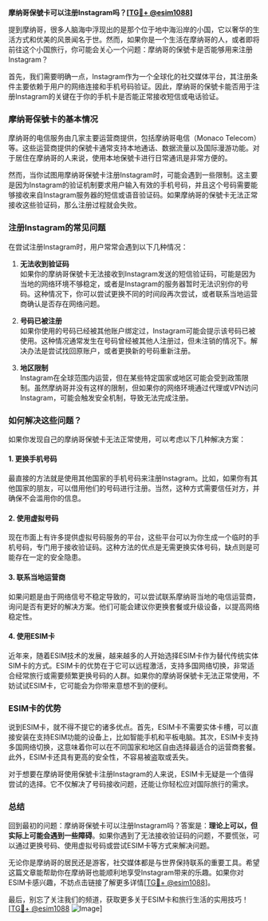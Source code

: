 **摩纳哥保號卡可以注册Instagram吗？[[TG💪+ @esim1088](https://t.me/s/esim1088)]**

提到摩纳哥，很多人脑海中浮现出的是那个位于地中海沿岸的小国，它以奢华的生活方式和优美的风景闻名于世。然而，如果你是一个生活在摩纳哥的人，或者即将前往这个小国旅行，你可能会关心一个问题：摩纳哥的保號卡是否能够用来注册Instagram？

首先，我们需要明确一点，Instagram作为一个全球化的社交媒体平台，其注册条件主要依赖于用户的网络连接和手机号码验证。因此，摩纳哥的保號卡能否用于注册Instagram的关键在于你的手机卡是否能正常接收短信或电话验证。

### 摩纳哥保號卡的基本情况

摩纳哥的电信服务由几家主要运营商提供，包括摩纳哥电信（Monaco Telecom）等。这些运营商提供的保號卡通常支持本地通话、数据流量以及国际漫游功能。对于居住在摩纳哥的人来说，使用本地保號卡进行日常通讯是非常方便的。

然而，当你试图用摩纳哥保號卡注册Instagram时，可能会遇到一些限制。这主要是因为Instagram的验证机制要求用户输入有效的手机号码，并且这个号码需要能够接收来自Instagram服务器的短信或语音验证码。如果摩纳哥的保號卡无法正常接收这些验证码，那么注册过程就会失败。

### 注册Instagram的常见问题

在尝试注册Instagram时，用户常常会遇到以下几种情况：

1. **无法收到验证码**  
   如果你的摩纳哥保號卡无法接收到Instagram发送的短信验证码，可能是因为当地的网络环境不够稳定，或者是Instagram的服务器暂时无法识别你的号码。这种情况下，你可以尝试更换不同的时间段再次尝试，或者联系当地运营商确认是否存在网络问题。

2. **号码已被注册**  
   如果你使用的号码已经被其他账户绑定过，Instagram可能会提示该号码已被使用。这种情况通常发生在号码曾经被其他人注册过，但未注销的情况下。解决办法是尝试找回原账户，或者更换新的号码重新注册。

3. **地区限制**  
   Instagram在全球范围内运营，但在某些特定国家或地区可能会受到政策限制。虽然摩纳哥并没有这样的限制，但如果你的网络环境通过代理或VPN访问Instagram，可能会触发安全机制，导致无法完成注册。

### 如何解决这些问题？

如果你发现自己的摩纳哥保號卡无法正常使用，可以考虑以下几种解决方案：

#### 1. 更换手机号码
最直接的方法就是使用其他国家的手机号码来注册Instagram。比如，如果你有其他国家的朋友，可以借用他们的号码进行注册。当然，这种方式需要信任对方，并确保不会滥用你的信息。

#### 2. 使用虚拟号码
现在市面上有许多提供虚拟号码服务的平台，这些平台可以为你生成一个临时的手机号码，专门用于接收验证码。这种方法的优点是无需更换实体号码，缺点则是可能存在一定的安全隐患。

#### 3. 联系当地运营商
如果问题是由于网络信号不稳定导致的，可以尝试联系摩纳哥当地的电信运营商，询问是否有更好的解决方案。他们可能会建议你更换套餐或升级设备，以提高网络稳定性。

#### 4. 使用ESIM卡
近年来，随着ESIM技术的发展，越来越多的人开始选择ESIM卡作为替代传统实体SIM卡的方式。ESIM卡的优势在于它可以远程激活，支持多国网络切换，非常适合经常旅行或需要频繁更换号码的人群。如果你的摩纳哥保號卡无法正常使用，不妨试试ESIM卡，它可能会为你带来意想不到的便利。

### ESIM卡的优势

说到ESIM卡，就不得不提它的诸多优点。首先，ESIM卡不需要实体卡槽，可以直接安装在支持ESIM功能的设备上，比如智能手机和平板电脑。其次，ESIM卡支持多国网络切换，这意味着你可以在不同国家和地区自由选择最适合的运营商套餐。此外，ESIM卡还具有更高的安全性，不容易被盗取或丢失。

对于想要在摩纳哥使用保號卡注册Instagram的人来说，ESIM卡无疑是一个值得尝试的选择。它不仅解决了号码接收问题，还能让你轻松应对国际旅行的需求。

### 总结

回到最初的问题：摩纳哥保號卡可以注册Instagram吗？答案是：**理论上可以，但实际上可能会遇到一些障碍**。如果你遇到了无法接收验证码的问题，不要慌张，可以通过更换号码、使用虚拟号码或尝试ESIM卡等方式来解决问题。

无论你是摩纳哥的居民还是游客，社交媒体都是与世界保持联系的重要工具。希望这篇文章能帮助你在摩纳哥也能顺利地享受Instagram带来的乐趣。如果你对ESIM卡感兴趣，不妨点击链接了解更多详情[[TG💪+ @esim1088](https://t.me/s/esim1088)]。

最后，别忘了关注我们的频道，获取更多关于ESIM卡和旅行生活的实用技巧！[[TG💪+ @esim1088](https://t.me/s/esim1088) ![Image](https://i.postimg.cc/4NQfJmqS/Snipaste-2025-05-13-00-14-12.png)]